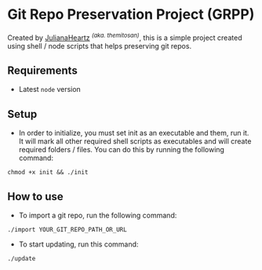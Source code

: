 # Git Repo Preservation Project (GRPP)

Created by [JulianaHeartz](https://mastodon.social/@julianaheartz) <sup>*(aka. themitosan)*</sup>, this is a simple project created using shell / node scripts that helps preserving git repos.

## Requirements

- Latest `node` version

## Setup

- In order to initialize, you must set init as an executable and them, run it. It will mark all other required shell scripts as executables and will create required folders / files. You can do this by running the following command:

```
chmod +x init && ./init
```

## How to use

- To import a git repo, run the following command:

```
./import YOUR_GIT_REPO_PATH_OR_URL
```

- To start updating, run this command:

```
./update
```
